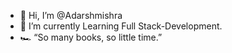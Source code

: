 - 👋 Hi, I’m @Adarshmishra
- 🌱 I’m currently Learning Full Stack-Development.
- 🏎️ “So many books, so little time.”
 



